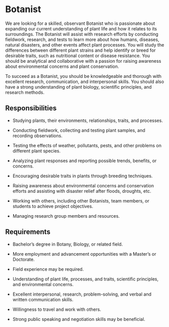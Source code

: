 # Botanist

We are looking for a skilled, observant Botanist who is passionate about expanding our current understanding of plant life and how it relates to its surroundings. The Botanist will assist with research efforts by conducting fieldwork, research, and tests to learn more about how humans, diseases, natural disasters, and other events affect plant processes. You will study the differences between different plant strains and help identify or breed for desirable traits, such as nutritional content or disease resistance. You should be analytical and collaborative with a passion for raising awareness about environmental concerns and plant conservation.

To succeed as a Botanist, you should be knowledgeable and thorough with excellent research, communication, and interpersonal skills. You should also have a strong understanding of plant biology, scientific principles, and research methods.

## Responsibilities

* Studying plants, their environments, relationships, traits, and processes.

* Conducting fieldwork, collecting and testing plant samples, and recording observations.

* Testing the effects of weather, pollutants, pests, and other problems on different plant species.

* Analyzing plant responses and reporting possible trends, benefits, or concerns.

* Encouraging desirable traits in plants through breeding techniques.

* Raising awareness about environmental concerns and conservation efforts and assisting with disaster relief after floods, droughts, etc.

* Working with others, including other Botanists, team members, or students to achieve project objectives.

* Managing research group members and resources.

## Requirements

* Bachelor’s degree in Botany, Biology, or related field.

* More employment and advancement opportunities with a Master’s or Doctorate.

* Field experience may be required.

* Understanding of plant life, processes, and traits, scientific principles, and environmental concerns.

* Excellent interpersonal, research, problem-solving, and verbal and written communication skills.

* Willingness to travel and work with others.

* Strong public speaking and negotiation skills may be beneficial.

